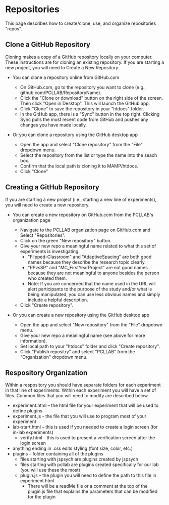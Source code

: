 # Repositories 


This page describes how to create/clone, use, and organize repositories "repos".


## Clone a GitHub Repository

Cloning makes a copy of a GitHub repository locally on your computer. These instructions are for cloning an existing repository. If you are starting a new project, you will need to Create a New Repository.

- You can clone a repository online from GitHub.com 
    - On GitHub.com, go to the repository you want to clone (e.g., github.com/PCLLAB/RepositoryName).
    - Click the "Clone or download" button on the right side of the screen. Then click "Open in Desktop". This will launch the GitHub app.
    - Click "Clone" to save the repository in your "htdocs" folder.
    - In the GitHub app, there is a "Sync" button in the top right. Clicking Sync pulls the most recent code from GitHub and pushes any changes you have made locally.

- Or you can clone a repository using the GitHub desktop app
    - Open the app and select "Clone repository" from the "File" dropdown menu.
    - Select the repository from the list or type the name into the seach box. 
    - Confirm that the local path is cloning it to MAMP/htdocs.
    - Click "Clone"
    
## Creating a GitHub Repository

If you are starting a new project (i.e., starting a new line of experiments), you will need to create a new repository. 

- You can create a new repository on GitHub.com from the PCLLAB's organization page
    - Navigate to the PCLLAB organization page on GitHub.com and Select "Repositories". 
    - Click on the green "New repository" button.
    - Give your new repo a meaningful name related to what this set of experiments is investigating. 
        - "Flipped-Classroom" and "AdaptiveSpacing" are both good names because they describe the research topic clearly.
        - "RPvsSP" and "MC_FirstYearProject" are not good names because they are not meaningful to anyone besides the person who created them. 
        - Note: If you are concerned that the name used in the URL will alert participants to the purpose of the study and/or what is being manipulated, you can use less obvious names and simply include a helpful description.
    - Click "Create repository".
    
- Or you can create a new repository using the GitHub desktop app 
    - Open the app and select "New repository" from the "File" dropdown menu. 
    - Give your new repo a meaningful name (see above for more information).
    - Set local path to your "htdocs" folder and click "Create repository".
    - Click "Publish repositry" and select "PCLLAB" from the "Organization" dropdown menu.

## Respository Organization 

Within a respository you should have separate folders for each experiment in that line of experiments. Within each experiment you will have a set of files. Common files that you will need to modify are described below.

- experiment.html – the html file for your experiment that will be used to define plugins
- experiment.js - the file that you will use to program most of your experiment
- lab-start.html – this is used if you needed to create a login screen (for in-lab experiments) 
    - verify.html - this is used to present a verification screen after the login screen
- anything ending in .css edits styling (font size, color, etc.)
- plugins – folder containing all of the plugins
    - files starting with jspsych are plugins created by jspsych
    - files starting with pcllab are plugins created specifically for our lab (you will use these the most)
    - plugin.js – the plugin you will need to define the path to this file in experiment.html
        - There will be a readMe file or a comment at the top of the plugin.js file that explains the parameters that can be modified for the plugin

